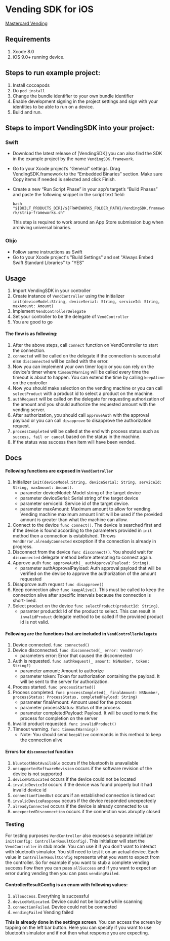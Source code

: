 # Vending SDK for iOS
[Mastercard Vending]

## Requirements
1. Xcode 8.0
2. iOS 9.0+ running device.

## Steps to run example project:
1. Install cocoapods
2. Do `pod install`
3. Change the bundle identifier to your own bundle identifier
4. Enable development signing in the project settings and sign with your identities to be able to run on a device.
5. Build and run.

## Steps to import VendingSDK into your project:
### Swift
- Download the latest release of [VendingSDK] you can also find the SDK in the example project by the name `VendingSDK.framework`.
- Go to your Xcode project’s “General” settings. Drag VendingSDK.framework to the “Embedded Binaries” section. Make sure Copy items if needed is selected and click Finish.
- Create a new “Run Script Phase” in your app’s target’s “Build Phases” and paste the following snippet in the script text field:

    `bash "${BUILT_PRODUCTS_DIR}/${FRAMEWORKS_FOLDER_PATH}/VendingSDK.framework/strip-frameworks.sh"`
    
  This step is required to work around an App Store submission bug when archiving universal binaries.

### Objc
- Follow same instructions as Swift
- Go to your Xcode project's "Build Settings" and set "Always Embed Swift Standard Libraries" to "YES"

## Usage
1. Import VendingSDK in your controller
2. Create instance of `VendController` using the initializer `init(deviceModel:String, deviceSerial: String, serviceId: String, maxAmount: Amount)`
3. Implement `VendControllerDelegate`
4. Set your controller to be the delegate of `VendController`
5. You are good to go

#### The flow is as following:
1. After the above steps, call `connect` function on VendController to start the connection.
2. `connected` will be called on the delegate if the connection is successful else `disconnected` will be called with the error.
3. Now you can implement your own timer logic or you can rely on the device's timer where `timeoutWarning` will be called every time the timeout is about to happen. You can extend the time by calling `keepAlive` on the controller
4. Now you should make selection on the vending machine or you can call `selectProduct` with a product id to select a product on the machine.
5. `authRequest` will be called on the delegate for requesting authorization of the amount and you should authorize the requested amount with the vending server.
6. After authorization, you should call `approveAuth` with the approval payload or you can call `disapprove` to disapprove the authorization request.
7. `processCompleted` will be called at the end with process status such as `success, fail or cancel` based on the status in the machine.
8. If the status was success then item will have been vended.

## Docs

#### Following functions are exposed in `VendController`
1. Initializer `init(deviceModel:String, deviceSerial: String, serviceId: String, maxAmount: Amount)`. 
    * parameter deviceModel: Model string of the target device
    * parameter deviceSerial: Serial string of the target device
    * parameter serviceId: Service id of the target device.
    * parameter maxAmount: Maximum amount to allow for vending. Vending machine maximum amount limit will be used if the provided amount is greater than what the machine can allow.
2. Connect to the device `func connect()`. The device is searched first and if the device is found according to the parameters provided in `init` method then a connection is established. Throws `VendError.alreadyConnected` exception if the connection is already in progress.
3. Disconnect from the device `func disconnect()`. You should wait for `disconnected` delegate method before attempting to connect again.
4. Approve auth `func approveAuth(_ authApprovalPayload: String)`.
    * parameter authApprovalPayload: Auth approval payload that will be verified on the device to approve the authorization of the amount requested
5. Disapprove auth request `func disapprove()`
6. Keep connection alive `func keepAlive()`. This must be called to keep the connection alive after specific intervals because the connection is short-lived.
7. Select product on the device `func selectProduct(productId: String)`.
    * paramter productId: Id of the product to select. This can result in `invalidProduct` delegate method to be called if the provided product id is not valid.

#### Following are the functions that are included in `VendControllerDelegate`
1. Device connected. `func connected()`
2. Device disconnected. `func disconnected(_ error: VendError)`
    * parameters error: Error that caused the disconnected
3. Auth is requested. `func authRequest(_ amount: NSNumber, token: String?)`
    * parameter amount: Amount to authorize
    * parameter token: Token for authorization containing the payload. It will be sent to the server for authorization.
4. Process started. `func processStarted()`
5. Process completed. `func processCompleted(_ finalAmount: NSNumber, processStatus: ProcessStatus, completedPayload: String)`
    * parameter finalAmount: Amount used for the process
    * parameter processStatus: Status of the process
    * parameter completedPayload: Payload. It will be used to mark the process for completion on the server
6. Invalid product requested. `func invalidProduct()`
7. Timeout warning. `func timeoutWarning()`
     - Note: You should send `keepAlive` commands in this method to keep the connection alive

#### Errors for `disconnected` function
1. `bluetoothNotAvailable` occurs if the bluetooth is unavailable
2. `unsupportedSoftwareRevision` occurs if the software revision of the device is not supported
3. `deviceNotLocated` occurs if the device could not be located
4. `invalidDeviceId` occurs if the device was found properly but it had invalid device id
5. `connectionTimedOut` occurs if an established connection is timed out
6. `invalidDeviceResponse` occurs if the device responded unexpectedly
7. `alreadyConnected` occurs if the device is already connected to us
8. `unexpectedDisconnection` occurs if the connection was abruptly closed

### Testing
For testing purposes `VendController` also exposes a separate initializer `init(config: ControllerResultConfig)`. This initializer will start the `VendController` in stub mode. You can use it if you don't want to interact with bluetooth simulator. You still need to test it on an actual device.
Each value in `ControllerResultConfig` represents what you want to expect from the controller. So for example if you want to stub a complete vending success flow then you can pass `allSuccess` and if you want to expect an error during vending then you can pass `vendingFailed`.

#### ControllerResultConfig is an enum with following values:
1. `allSuccess`. Everything is successful
2. `deviceNotLocated`. Device could not be located while scanning
3. `connectionFailed`. Device could not be connected
4. `vendingFailed` Vending failed

**This is already done in the settings screen**. You can access the screen by tapping on the left bar button. Here you can specify if you want to use bluetooth simulator and if not then what response you are expecting.

[Vending SDK]: <https://developer.mastercard.com/media/e1/7f/dbdda8b240be816229cf16bffacbVendingSDK.framework.zip>
[Mastercard Vending]: <https://developer.mastercard.com/product/mastercard-vending>